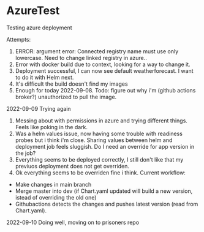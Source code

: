 # AzureTest
Testing azure deployment

Attempts:
1. ERROR: argument error: Connected registry name must use only lowercase. Need to change linked registry in azure..
2. Error with docker build due to context, looking for a way to change it.
3. Deployment successful, I can now see default weatherforecast. I want to do it with Helm next.
4. It's difficult the build doesn't find my images
5. Enough for today 2022-09-08. Todo: figure out why i'm (github actions broker?) unauthorized to pull the image.

2022-09-09 Trying again
1. Messing about with permissions in azure and trying different things. Feels like poking in the dark.
2. Was a helm values issue, now having some trouble with readiness probes but i think i'm close. Sharing values between helm and deployment job feels sluggish. Do I need an override for app version in the job?
3. Everything seems to be deployed correctly, I still don't like that my previuos deployment does not get overriden.
4. Ok everything seems to be overriden fine i think. 
Current workflow: 
* Make changes in main branch
* Merge master into dev (if Chart.yaml updated will build a new version, istead of overriding the old one)
* Githubactions detects the changes and pushes latest version (read from Chart.yaml).

2022-09-10
Doing well, moving on to prisoners repo
